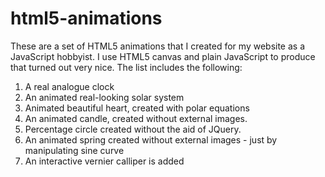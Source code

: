 # html5-animations
These are a set of HTML5 animations that I created for my website as a JavaScript hobbyist. I use HTML5 canvas and plain JavaScript to produce that turned out very nice.
The list includes the following:
1) A real analogue clock
2) An animated real-looking solar system
3) Animated beautiful heart, created with polar equations
4) An animated candle, created without external images.
5) Percentage circle created without the aid of JQuery.
6) An animated spring created without external images - just by manipulating sine curve
7) An interactive vernier calliper is added
